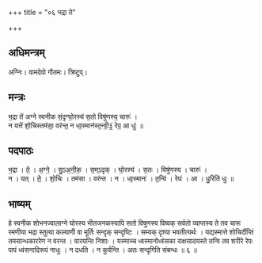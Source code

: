 +++
title = "०६ भद्रा ते"

+++
## अधिमन्त्रम्
अग्निः। वामदेवो गौतमः। त्रिष्टुप्।

## मन्त्रः
भ॒द्रा ते॑ अग्ने स्वनीक सं॒दृग्घो॒रस्य॑ स॒तो विषु॑णस्य॒ चारुः॑ ।  
न यत्ते॑ शो॒चिस्तम॑सा॒ वर॑न्त॒ न ध्व॒स्मान॑स्त॒न्वी॒३॒॑ रेप॒ आ धुः॑ ॥

## पदपाठः
भ॒द्रा । ते॒ । अ॒ग्ने॒ । सु॒ऽअ॒नी॒क॒ । स॒म्ऽदृक् । घो॒रस्य॑ । स॒तः । विषु॑णस्य । चारुः॑ ।  
न । यत् । ते॒ । शो॒चिः । तम॑सा । वर॑न्त । न । ध्व॒स्मानः॑ । त॒न्वि॑ । रेपः॑ । आ । धु॒रिति॑  धुः ॥

## भाष्यम्
हे स्वनीक शोभनज्वालाग्ने घोरस्य भीतजनकस्यापि सतो विषुणस्य विष्वक् सर्वतो व्याप्तस्य ते तव चारू रमणीया भद्रा स्तुत्या कल्याणी वा मूर्तिः सन्दृक् सन्दृष्टिः । सम्यक् दृश्या भवतीत्यर्थः । यद्यस्मात्ते शोचिर्दीप्तिं तमसान्धकाररेण न वरन्त । वारयन्ति निशाः । यस्माच्च ध्वस्मानोध्वंसका राक्षसादयस्ते तन्वि तव शरीरे रेपः पापं ध्वंसनादिरूपं नाधुः । न दधति । न कुर्वन्ति । अतः सन्दृगिति संबन्धः ॥ ६ ॥